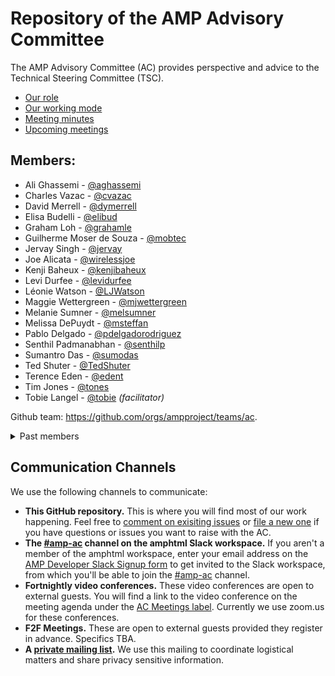 # Repository of the AMP Advisory Committee

The AMP Advisory Committee (AC) provides perspective and advice to the Technical Steering Committee (TSC).

- [Our role](https://github.com/ampproject/meta/blob/master/GOVERNANCE.md#advisory-committee-ac)
- [Our working mode](https://github.com/ampproject/meta-ac/blob/master/WORKING_MODE.md)
- [Meeting minutes](https://github.com/ampproject/meta-ac/tree/master/meetings)
- [Upcoming meetings][meetings]

## Members:

- Ali Ghassemi - [@aghassemi](https://github.com/aghassemi)
- Charles Vazac - [@cvazac](https://github.com/cvazac)
- David Merrell - [@dymerrell](https://github.com/dymerrell)
- Elisa Budelli - [@elibud](https://github.com/elibud)
- Graham Loh - [@grahamle](https://github.com/grahamle)
- Guilherme Moser de Souza - [@mobtec](https://github.com/mobtec)
- Jervay Singh - [@jervay](https://github.com/jervay)
- Joe Alicata - [@wirelessjoe](https://github.com/wirelessjoe)
- Kenji Baheux - [@kenjibaheux](https://github.com/kenjibaheux)
- Levi Durfee - [@levidurfee](https://github.com/levidurfee)
- Léonie Watson - [@LJWatson](https://github.com/LJWatson)
- Maggie Wettergreen - [@mjwettergreen](https://github.com/mjwettergreen)
- Melanie Sumner - [@melsumner](https://github.com/melsumner)
- Melissa DePuydt - [@msteffan](https://github.com/msteffan)
- Pablo Delgado - [@pdelgadorodriguez](https://github.com/pdelgadorodriguez)
- Senthil Padmanabhan - [@senthilp](https://github.com/senthilp)
- Sumantro Das - [@sumodas](https://github.com/sumodas)
- Ted Shuter - [@TedShuter](https://github.com/TedShuter)
- Terence Eden - [@edent](https://github.com/edent)
- Tim Jones - [@tones](https://github.com/tones)
- Tobie Langel - [@tobie](https://github.com/tobie) _(facilitator)_

Github team: https://github.com/orgs/ampproject/teams/ac.

<details>
  <summary>Past members</summary>
  
  - Dane Knecht - [@dknecht](https://github.com/dknecht)
  - Nicole Sullivan - [@stubbornella](https://github.com/stubbornella)
</details>

## Communication Channels

We use the following channels to communicate:

- **This GitHub repository.** This is where you will find most of our work happening. Feel free to [comment on exisiting issues][issues] or [file a new one][new-issue] if you have questions or issues you want to raise with the AC.
- **The [#amp-ac][slack-channel] channel on the amphtml Slack workspace.** If you aren't a member of the amphtml workspace, enter your email address on the [AMP Developer Slack Signup form][slack-signup] to get invited to the Slack workspace, from which you'll be able to join the [#amp-ac][slack-channel] channel.
- **Fortnightly video conferences.** These video conferences are open to external guests. You will find a link to the video conference on the meeting agenda under the [AC Meetings label][meetings]. Currently we use zoom.us for these conferences.
- **F2F Meetings.** These are open to external guests provided they register in advance. Specifics TBA.
- **A [private mailing list][mailing-list].** We use this mailing to coordinate logistical matters and share privacy sensitive information.

[meetings]: https://github.com/ampproject/meta-ac/labels/AC%20Meeting
[issues]: https://github.com/ampproject/meta-ac/issues
[new-issue]: https://github.com/ampproject/meta-ac/issues/new
[slack-channel]: https://amphtml.slack.com/messages/amp-ac/
[slack-signup]: https://docs.google.com/forms/d/e/1FAIpQLSd83J2IZA6cdR6jPwABGsJE8YL4pkypAbKMGgUZZriU7Qu6Tg/viewform?fbzx=4406980310789882877
[mailing-list]: https://groups.google.com/a/ampproject.org/forum/#!forum/ac
